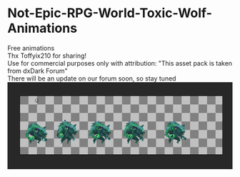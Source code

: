 # Not-Epic-RPG-World-Toxic-Wolf-Animations
Free animations<br>
Thx Toffyix210 for sharing!<br>
Use for commercial purposes only with attribution: "This asset pack is taken from dxDark Forum"<br>
There will be an update on our forum soon, so stay tuned<br>
<img src = "demo.PNG">

